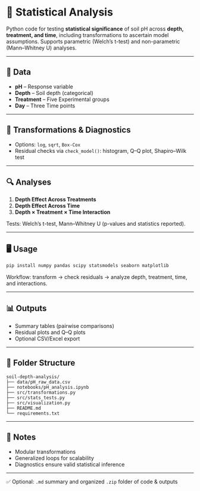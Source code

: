 

# 📘 Statistical Analysis

Python code for testing **statistical significance** of soil pH across **depth, treatment, and time**, including transformations to ascertain model assumptions. Supports parametric (Welch’s t-test) and non-parametric (Mann–Whitney U) analyses.

---

## 📁 Data

* **pH** – Response variable
* **Depth** – Soil depth (categorical)
* **Treatment** – Five Experimental groups
* **Day** – Three Time points

---

## 🔄 Transformations & Diagnostics

* Options: `log`, `sqrt`, `Box-Cox`
* Residual checks via `check_model()`: histogram, Q–Q plot, Shapiro–Wilk test

---

## 🔍 Analyses

1. **Depth Effect Across Treatments**
2. **Depth Effect Across Time**
3. **Depth × Treatment × Time Interaction**

Tests: Welch’s t-test, Mann–Whitney U (p-values and statistics reported).

---

## 🖥️ Usage

```bash
pip install numpy pandas scipy statsmodels seaborn matplotlib
```

Workflow: transform → check residuals → analyze depth, treatment, time, and interactions.

---

## 📊 Outputs

* Summary tables (pairwise comparisons)
* Residual plots and Q–Q plots
* Optional CSV/Excel export

---

## 📁 Folder Structure

```
soil-depth-analysis/
├── data/pH_raw_data.csv
├── notebooks/pH_analysis.ipynb
├── src/transformations.py
├── src/stats_tests.py
├── src/visualization.py
├── README.md
└── requirements.txt
```

---

## 📌 Notes

* Modular transformations
* Generalized loops for scalability
* Diagnostics ensure valid statistical inference

---

✅ Optional: `.md` summary and organized `.zip` folder of code & outputs



